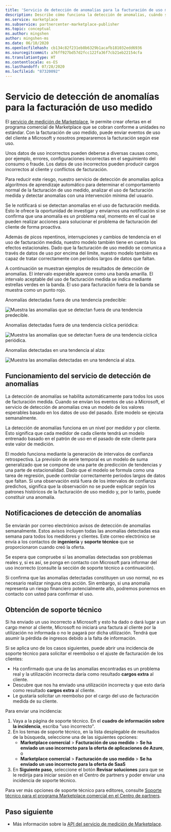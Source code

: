 ```yaml
---
title: 'Servicio de detección de anomalías para la facturación de uso medido: Microsoft Azure Marketplace'
description: Describe cómo funciona la detección de anomalías, cuándo se envían notificaciones y qué hacer con ellas, y las opciones de soporte técnico.
ms.service: marketplace
ms.subservice: partnercenter-marketplace-publisher
ms.topic: conceptual
ms.author: mingshen
author: mingshen-ms
ms.date: 06/10/2020
ms.openlocfilehash: cb134c82f231eb8b6329b1acafb181032edd6936
ms.sourcegitcommit: a76ff927bd57d2fcc122fa36f7cb21eb22154cfa
ms.translationtype: HT
ms.contentlocale: es-ES
ms.lasthandoff: 07/28/2020
ms.locfileid: "87320092"
---
```

# <a name="anomaly-detection-service-for-metered-billing"></a>Servicio de detección de anomalías para la facturación de uso medido

El [servicio de medición de Marketplace](marketplace-metering-service-apis-faq.md), le permite crear ofertas en el programa comercial de Marketplace que se cobran conforme a unidades no estándar. Con la facturación de uso medido, puede enviar eventos de uso del cliente a Microsoft y nosotros prepararemos la facturación según ese uso.

Unos datos de uso incorrectos pueden deberse a diversas causas como, por ejemplo, errores, configuraciones incorrectas en el seguimiento del consumo o fraude. Los datos de uso incorrectos pueden producir cargos incorrectos al cliente y conflictos de facturación.

Para reducir este riesgo, nuestro servicio de detección de anomalías aplica algoritmos de aprendizaje automático para determinar el comportamiento normal de la facturación de uso medido, analizar el uso de facturación medida y detectar anomalías con una intervención mínima del usuario.

Se le notificará si se detectan anomalías en el uso de facturación medida. Esto le ofrece la oportunidad de investigar y enviarnos una notificación si se confirma que una anomalía es un problema real, momento en el cual se pueden realizar acciones para solucionar el problema de facturación del cliente de forma proactiva.

Además de picos repentinos, interrupciones y cambios de tendencia en el uso de facturación medida, nuestro modelo también tiene en cuenta los efectos estacionales. Dado que la facturación de uso medido se comunica a través de datos de uso por encima del límite, nuestro modelo también es capaz de tratar correctamente con períodos largos de datos que faltan.

A continuación se muestran ejemplos de resultados de detección de anomalías. El intervalo esperable aparece como una banda amarilla. El intervalo aceptable del uso de facturación medida se indica mediante estrellas verdes en la banda. El uso para facturación fuera de la banda se muestra como un punto rojo.  

Anomalías detectadas fuera de una tendencia predecible:

![Muestra las anomalías que se detectan fuera de una tendencia predecible.](media/anomaly-1.png)

Anomalías detectadas fuera de una tendencia cíclica periódica:

![Muestra las anomalías que se detectan fuera de una tendencia cíclica periódica.](media/anomaly-2.png)

Anomalías detectadas en una tendencia al alza:

![Muestra las anomalías detectadas en una tendencia al alza.](media/anomaly-3.png)

## <a name="how-anomaly-detection-service-works"></a>Funcionamiento del servicio de detección de anomalías

La detección de anomalías se habilita automáticamente para todos los usos de facturación medida. Cuando se envían los eventos de uso a Microsoft, el servicio de detección de anomalías crea un modelo de los valores esperables basado en los datos de uso del pasado. Este modelo se ejecuta semanalmente.

La detección de anomalías funciona en un nivel por medidor y por cliente. Esto significa que cada medidor de cada cliente tendrá un modelo entrenado basado en el patrón de uso en el pasado de este cliente para este valor de medición.

El modelo funciona mediante la generación de intervalos de confianza retrospectiva. La previsión de serie temporal es un modelo de suma generalizado que se compone de una parte de predicción de tendencias y una parte de estacionalidad. Dado que el modelo se formula como una tarea de regresión, puede controlar correctamente períodos largos de datos que faltan. Si una observación está fuera de los intervalos de confianza predichos, significa que la observación no se puede explicar según los patrones históricos de la facturación de uso medido y, por lo tanto, puede constituir una anomalía.

## <a name="anomaly-detection-notification"></a>Notificaciones de detección de anomalías

Se enviarán por correo electrónico avisos de detección de anomalías semanalmente. Estos avisos incluyen todas las anomalías detectadas esa semana para todos los medidores y clientes. Este correo electrónico se envía a los contactos de **ingeniería** y **soporte técnico** que se proporcionaron cuando creó la oferta.

Se espera que compruebe si las anomalías detectadas son problemas reales y, si es así, se ponga en contacto con Microsoft para informar del uso incorrecto (consulte la sección de soporte técnico a continuación).

Si confirma que las anomalías detectadas constituyen un uso normal, no es necesario realizar ninguna otra acción. Sin embargo, si una anomalía representa un riesgo financiero potencialmente alto, podremos ponernos en contacto con usted para confirmar el uso.  

## <a name="when-and-how-to-get-support"></a>Obtención de soporte técnico

Si ha enviado un uso incorrecto a Microsoft y esto ha dado o dará lugar a un cargo menor al cliente, Microsoft no iniciará una factura al cliente por la utilización no informada o no le pagará por dicha utilización. Tendrá que asumir la pérdida de ingresos debido a la falta de información.

Si se aplica uno de los casos siguientes, puede abrir una incidencia de soporte técnico para solicitar el reembolso o el ajuste de facturación de los clientes:

- Ha confirmado que una de las anomalías encontradas es un problema real y la utilización incorrecta daría como resultado **cargos extra** al cliente.
- Descubre que nos ha enviado una utilización incorrecta y que esto daría como resultado **cargos extra** al cliente.
- Le gustaría solicitar un reembolso por el cargo del uso de facturación medida de su cliente.

Para enviar una incidencia:

1. Vaya a la página de soporte técnico. En el **cuadro de información sobre la incidencia**, escriba "uso incorrecto".
2. En los temas de soporte técnico, en la lista desplegable de resultados de la búsqueda, seleccione una de las siguientes opciones:
    - **Marketplace comercial** > **Facturación de uso medido** > **Se ha enviado un uso incorrecto para la oferta de aplicaciones de Azure**, o
    - **Marketplace comercial** > **Facturación de uso medido** > **Se ha enviado un uso incorrecto para la oferta de SaaS**
3. En **Siguiente paso**, seleccione el botón **Revisar soluciones** para que se le redirija para iniciar sesión en el Centro de partners y poder enviar una incidencia de soporte técnico.

Para ver más opciones de soporte técnico para editores, consulte [Soporte técnico para el programa Marketplace comercial en el Centro de partners](support.md).

## <a name="next-step"></a>Paso siguiente

- Más información sobre la [API del servicio de medición de Marketplace](marketplace-metering-service-apis.md).
